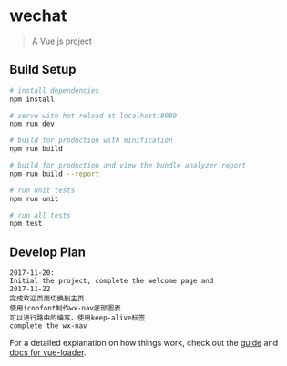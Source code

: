 # wechat

> A Vue.js project

## Build Setup

``` bash
# install dependencies
npm install

# serve with hot reload at localhost:8080
npm run dev

# build for production with minification
npm run build

# build for production and view the bundle analyzer report
npm run build --report

# run unit tests
npm run unit

# run all tests
npm test
```

## Develop Plan

```
2017-11-20:
Initial the project, complete the welcome page and
2017-11-22
完成欢迎页面切换到主页
使用iconfont制作wx-nav底部图表
可以进行路由的编写，使用keep-alive标签
complete the wx-nav
```
For a detailed explanation on how things work, check out the [guide](http://vuejs-templates.github.io/webpack/) and [docs for vue-loader](http://vuejs.github.io/vue-loader).
